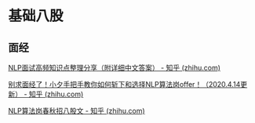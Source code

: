 # 基础八股

## 面经

[NLP面试高频知识点整理分享（附详细中文答案） - 知乎 (zhihu.com)](https://zhuanlan.zhihu.com/p/419827551)

[别求面经了！小夕手把手教你如何斩下和选择NLP算法岗offer！（2020.4.14更新） - 知乎 (zhihu.com)](https://zhuanlan.zhihu.com/p/45802662)

[NLP算法岗春秋招八股文 - 知乎 (zhihu.com)](https://zhuanlan.zhihu.com/p/470674031)
